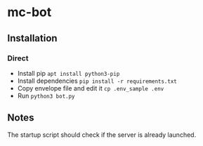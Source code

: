 # mc-bot

## Installation

### Direct

* Install pip `apt install python3-pip`
* Install dependencies `pip install -r requirements.txt`
* Copy envelope file and edit it `cp .env_sample .env`
* Run `python3 bot.py`

## Notes

The startup script should check if the server is already launched.